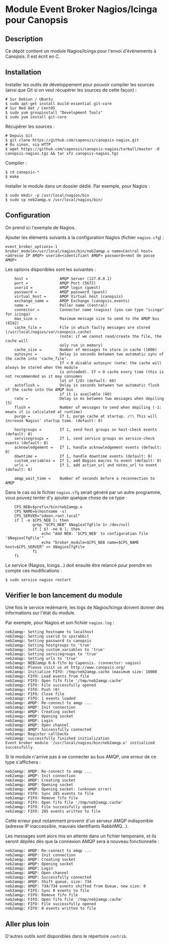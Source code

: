 # Module Event Broker Nagios/Icinga pour Canopsis

## Description

Ce dépôt contient un module Nagios/Icinga pour l'envoi d'évènements à Canopsis. Il est écrit en C.

## Installation

Installer les outils de développement pour pouvoir compiler les sources (ainsi que Git si on veut récupérer les sources de cette façon) :

```shell
# Sur Debian / Ubuntu
$ sudo apt-get install build-essential git-core
# Sur Red Hat / CentOS
$ sudo yum groupinstall "Development Tools"
$ sudo yum install git-core
```

Récupérer les sources :
```shell
# Depuis Git
$ git clone https://github.com/capensis/canopsis-nagios.git
# Ou sinon, via HTTP
$ wget https://github.com/capensis/canopsis-nagios/tarball/master -O canopsis-nagios.tgz && tar xfz canopsis-nagios.tgz
```

Compiler :
```shell
$ cd canopsis-*
$ make
```

Installer le module dans un dossier dédié. Par exemple, pour Nagios :
```shell
$ sudo mkdir -p /usr/local/nagios/bin
$ sudo cp neb2amqp.o /usr/local/nagios/bin/
```

## Configuration

On prend ici l'exemple de Nagios.

Ajouter les éléments suivants à la configuration Nagios (fichier `nagios.cfg`) :

```
event_broker_options=-1
broker_module=/usr/local/nagios/bin/neb2amqp.o name=Central host=<adresse IP AMQP> userid=<identifiant AMQP> password=<mot de passe AMQP>
```

Les options disponibles sont les suivantes :

```
    host =              AMQP Server (127.0.0.1)
    port =              AMQP Port (5672)
    userid =            AMQP login (guest)
    password =          AMQP password (guest)
    virtual_host =      AMQP Virtual host (canopsis)
    exchange_name =     AMQP Exchange (canopsis.events)
    name =              Poller name (Central)
    connector =         Connector name (nagios) (you can type "icinga" for icinga)
    max_size =          Maximum message size to send to the AMQP bus (8192)
    cache_file =        File in which faulty messages are stored (/usr/local/nagios/var/canopsis.cache)
                        (note: if we cannot read/create the file, the cache will
                        only run in memory)
    cache_size =        Number of messages to store in cache (1000)
    autosync =          Delay in seconds between two automatic sync of the cache into 'cache_file'.
                        If < 0 disable autosync (note: the cache will always be stored when the module
                        is unloaded). If = 0 cache every time (this is not recommended as it may consumes
                        lot of I/O) (default: 60)
    autoflush =         Delay in seconds between two automatic flush of the cache into the AMQP bus
                        if it is available (60)
    rate =              Delay in ms between two messages when depiling (5)
    flush =             Number of messages to send when depiling (-1: means it is calculated at runtime)
    purge =             If 1, purge cache at startup. /!\ This will increase Nagios' startup time. (default: 0)

    hostgroups =        If 1, send host groups on host-check events (default: 0)
    servicegroups =     If 1, send service groups on service-check events (default: 0)
    acknowledgement =   If 1, handle acknowledgement events (default: 0)
    downtime =          If 1, handle downtime events (default: 0)
    custom_variables =  If 1, add Nagios macros to event (default: 0)
    urls =              If 1, add action_url and notes_url to event (default: 0)

    amqp_wait_time =    Number of seconds before a reconnection to AMQP
```

Dans le cas où le fichier `nagios.cfg` serait généré par un autre programme, vous pouvez tenter d'y ajouter quelque chose de ce type :

```shell
    CPS_NEB=$prefix/bin/neb2amqp.o
    CPS_NAME=$(hostname -s)
    CPS_SERVER="odeon.root.local"
    if [ -e $CPS_NEB ]; then
            grep "$CPS_NEB" $NagiosCfgFile 1> /dev/null
            if [ $? -ne 0 ]; then
                echo "Add NEB: '$CPS_NEB' to configuration file '$NagiosCfgFile'"
                echo "broker_module=$CPS_NEB name=$CPS_NAME host=$CPS_SERVER" >> $NagiosCfgFile
            fi
    fi
```

Le service (Nagios, Icinga...) doit ensuite être relancé pour prendre en compte ces modifications :
```shell
$ sudo service nagios restart
```

## Vérifier le bon lancement du module

Une fois le service redémarré, les logs de Nagios/Icinga doivent donner des informations sur l'état du module.

Par exemple, pour Nagios et son fichier `nagios.log` :
```
neb2amqp: Setting hostname to localhost
neb2amqp: Setting userid to cpsrabbit
neb2amqp: Setting password to canopsis
neb2amqp: Setting hostgroups to 'true'
neb2amqp: Setting custom_variables to 'true'
neb2amqp: Setting servicegroups to 'true'
neb2amqp: Setting urls to 'true'
neb2amqp: NEB2amqp 0.6-fifo by Capensis. (connector: nagios)
neb2amqp: Please visit us at http://www.canopsis.org/
neb2amqp: Initialize FIFO: /tmp/neb2amqp.cache (maximum size: 10000
neb2amqp: FIFO: Load events from file
neb2amqp: FIFO: Open fifo file '/tmp/neb2amqp.cache'
neb2amqp: FIFO: File successfully opened
neb2amqp: FIFO: Push (0)
neb2amqp: FIFO: Close file
neb2amqp: FIFO: 1 events loaded
neb2amqp: AMQP: Re-connect to amqp ...
neb2amqp: AMQP: Init connection
neb2amqp: AMQP: Creating socket
neb2amqp: AMQP: Opening socket
neb2amqp: AMQP: Login
neb2amqp: AMQP: Open channel
neb2amqp: AMQP: Successfully connected
neb2amqp: Register callbacks
neb2amqp: successfully finished initialization
Event broker module '/usr/local/nagios/bin/neb2amqp.o' initialized successfully.
```

Si le module n'arrive pas à se connecter au bus AMQP, une erreur de ce type s'affichera :
```
neb2amqp: AMQP: Re-connect to amqp ...
neb2amqp: AMQP: Init connection
neb2amqp: AMQP: Creating socket
neb2amqp: AMQP: Opening socket
neb2amqp: AMQP: Opening socket: (unknown error)
neb2amqp: FIFO: Sync 285 events to file
neb2amqp: FIFO: Remove fifo file
neb2amqp: FIFO: Open fifo file '/tmp/neb2amqp.cache'
neb2amqp: FIFO: File successfully opened
neb2amqp: FIFO: 285 events written to file
```

Cette erreur peut notamment provenir d'un serveur AMQP indisponible (adresse IP inaccessible, mauvais identifiants RabbitMQ...).

Les messages sont alors mis en attente dans un fichier temporaire, et ils seront dépilés dès que la connexion AMQP sera à nouveau fonctionnelle :
```
neb2amqp: AMQP: Re-connect to amqp ...
neb2amqp: AMQP: Init connection
neb2amqp: AMQP: Creating socket
neb2amqp: AMQP: Opening socket
neb2amqp: AMQP: Login
neb2amqp: AMQP: Open channel
neb2amqp: AMQP: Successfully connected
neb2amqp: AMQP: Shift queue, size: 734
neb2amqp: AMQP: 734/734 events shifted from Queue, new size: 0
neb2amqp: FIFO: Sync 0 events to file
neb2amqp: FIFO: Remove fifo file
neb2amqp: FIFO: Open fifo file '/tmp/neb2amqp.cache'
neb2amqp: FIFO: File successfully opened
neb2amqp: FIFO: 0 events written to file
```

## Aller plus loin

D'autres outils sont disponibles dans le répertoire `contrib`.
